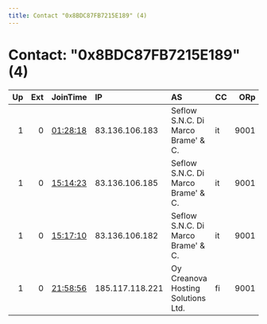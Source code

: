 ```yaml
---
title: Contact "0x8BDC87FB7215E189" (4)
---
```


# Contact: "0x8BDC87FB7215E189" (4)

|   Up |   Ext | JoinTime                                                                                            | IP              | AS                                     | CC   |   ORp |   Dirp | OS   | Version   | Nickname      |   eFamMembers |
|-----:|------:|:----------------------------------------------------------------------------------------------------|:----------------|:---------------------------------------|:-----|------:|-------:|:-----|:----------|:--------------|--------------:|
|    1 |     0 | [01:28:18](https://metrics.torproject.org/rs.html#details/EB65CCB8612FA67FED17B57DA5B6919E40296DD0) | 83.136.106.183  | Seflow S.N.C. Di Marco Brame' &amp; C. | it   |  9001 |      0 | BSD  | 0.3.3.9   | TheMindFlayer |             9 |
|    1 |     0 | [15:14:23](https://metrics.torproject.org/rs.html#details/5982F893E7E759EA71F75CF9A1D6592D8B382520) | 83.136.106.185  | Seflow S.N.C. Di Marco Brame' &amp; C. | it   |  9001 |      0 | BSD  | 0.3.3.9   | HawkinsLab    |             9 |
|    1 |     0 | [15:17:10](https://metrics.torproject.org/rs.html#details/E1BACF59DC8E591F77F9ABFBFA674BFD6DE383FF) | 83.136.106.182  | Seflow S.N.C. Di Marco Brame' &amp; C. | it   |  9001 |      0 | BSD  | 0.3.3.9   | Dartagnan     |             9 |
|    1 |     0 | [21:58:56](https://metrics.torproject.org/rs.html#details/E25B91A9A344134C1E0616D9E26009FABA5928A8) | 185.117.118.221 | Oy Creanova Hosting Solutions Ltd.     | fi   |  9001 |      0 | BSD  | 0.3.3.9   | Thessalhydra  |             9 |
